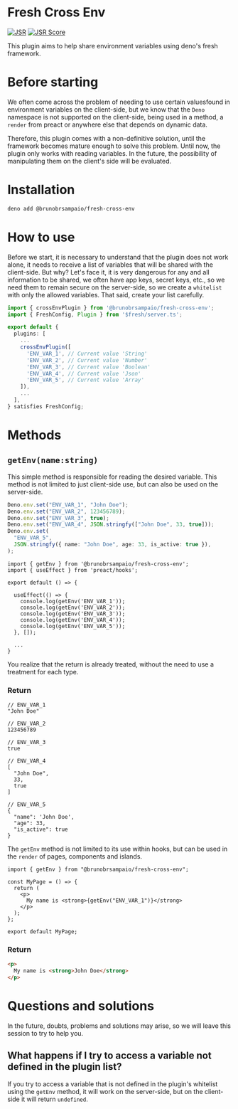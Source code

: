 # Fresh Cross Env

[![JSR](https://jsr.io/badges/@brunobrsampaio/fresh-cross-env)](https://jsr.io/@brunobrsampaio/fresh-cross-env)
[![JSR Score](https://jsr.io/badges/@brunobrsampaio/fresh-cross-env/score)](https://jsr.io/@brunobrsampaio/fresh-cross-env)

This plugin aims to help share environment variables using deno's fresh
framework.

# Before starting

We often come across the problem of needing to use certain values ​​found in
environment variables on the client-side, but we know that the `Deno` namespace
is not supported on the client-side, being used in a method, a `render` from
preact or anywhere else that depends on dynamic data.

Therefore, this plugin comes with a non-definitive solution, until the framework
becomes mature enough to solve this problem. Until now, the plugin only works
with reading variables. In the future, the possibility of manipulating them on
the client's side will be evaluated.

# Installation

```sh
deno add @brunobrsampaio/fresh-cross-env
```

# How to use

Before we start, it is necessary to understand that the plugin does not work
alone, it needs to receive a list of variables that will be shared with the
client-side. But why? Let's face it, it is very dangerous for any and all
information to be shared, we often have app keys, secret keys, etc., so we need
them to remain secure on the server-side, so we create a `whitelist` with only
the allowed variables. That said, create your list carefully.

```ts
import { crossEnvPlugin } from '@brunobrsampaio/fresh-cross-env';
import { FreshConfig, Plugin } from '$fresh/server.ts';

export default {
  plugins: [
    ...
    crossEnvPlugin([
      'ENV_VAR_1', // Current value 'String'
      'ENV_VAR_2', // Current value 'Number'
      'ENV_VAR_3', // Current value 'Boolean'
      'ENV_VAR_4', // Current value 'Json'
      'ENV_VAR_5', // Current value 'Array'
    ]),
    ...
  ],
} satisfies FreshConfig;
```

# Methods

## **`getEnv(name:string)`**

This simple method is responsible for reading the desired variable. This method
is not limited to just client-side use, but can also be used on the server-side.

```ts
Deno.env.set("ENV_VAR_1", "John Doe");
Deno.env.set("ENV_VAR_2", 123456789);
Deno.env.set("ENV_VAR_3", true);
Deno.env.set("ENV_VAR_4", JSON.stringfy(["John Doe", 33, true]));
Deno.env.set(
  "ENV_VAR_5",
  JSON.stringfy({ name: "John Doe", age: 33, is_active: true }),
);
```

```tsx
import { getEnv } from '@brunobrsampaio/fresh-cross-env';
import { useEffect } from 'preact/hooks';

export default () => {

  useEffect(() => {
    console.log(getEnv('ENV_VAR_1'));
    console.log(getEnv('ENV_VAR_2'));
    console.log(getEnv('ENV_VAR_3'));
    console.log(getEnv('ENV_VAR_4'));
    console.log(getEnv('ENV_VAR_5'));
  }, []);

  ...
}
```

You realize that the return is already treated, without the need to use a
treatment for each type.

### Return

```
// ENV_VAR_1
"John Doe"

// ENV_VAR_2
123456789

// ENV_VAR_3
true

// ENV_VAR_4
[
  "John Doe", 
  33, 
  true
]

// ENV_VAR_5
{ 
  "name": 'John Doe', 
  "age": 33, 
  "is_active": true 
}
```

The `getEnv` method is not limited to its use within hooks, but can be used in
the `render` of pages, components and islands.

```tsx
import { getEnv } from "@brunobrsampaio/fresh-cross-env";

const MyPage = () => {
  return (
    <p>
      My name is <strong>{getEnv("ENV_VAR_1")}</strong>
    </p>
  );
};

export default MyPage;
```

### Return

```html
<p>
  My name is <strong>John Doe</strong>
</p>
```

# Questions and solutions

In the future, doubts, problems and solutions may arise, so we will leave this
session to try to help you.

## What happens if I try to access a variable not defined in the plugin list?

If you try to access a variable that is not defined in the plugin's whitelist
using the `getEnv` method, it will work on the server-side, but on the
client-side it will return `undefined`.
